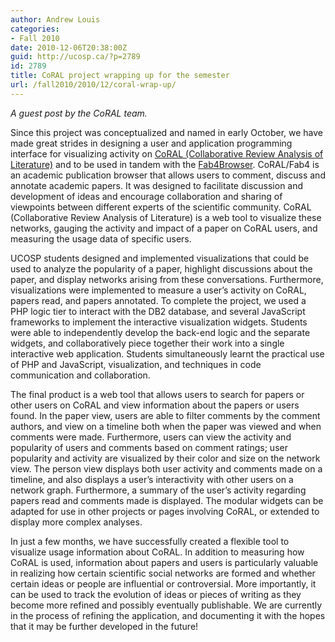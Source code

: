 ```yaml
---
author: Andrew Louis
categories:
- Fall 2010
date: 2010-12-06T20:38:00Z
guid: http://ucosp.ca/?p=2789
id: 2789
title: CoRAL project wrapping up for the semester
url: /fall2010/2010/12/coral-wrap-up/
---
```


_A guest post by the CoRAL team._

Since this project was conceptualized and named in early October, we have made great strides in designing a user and application programming interface for visualizing activity on [CoRAL (Collaborative Review Analysis of Literature)](http://hypatia.cs.ualberta.ca/ucospf10/wiki/index.php/Main_Page) and to be used in tandem with the [Fab4Browser](http://code.google.com/p/fab4browser/). CoRAL/Fab4 is an academic publication browser that allows users to comment, discuss and annotate academic papers. It was designed to facilitate discussion and development of ideas and encourage collaboration and sharing of viewpoints between different experts of the scientific community. CoRAL (Collaborative Review Analysis of Literature) is a web tool to visualize these networks, gauging the activity and impact of a paper on CoRAL users, and measuring the usage data of specific users.

UCOSP students designed and implemented visualizations that could be used to analyze the popularity of a paper, highlight discussions about the paper, and display networks arising from these conversations. Furthermore, visualizations were implemented to measure a user’s activity on CoRAL, papers read, and papers annotated. To complete the project, we used a PHP logic tier to interact with the DB2 database, and several JavaScript frameworks to implement the interactive visualization widgets. Students were able to independently develop the back-end logic and the separate widgets, and collaboratively piece together their work into a single interactive web application. Students simultaneously learnt the practical use of PHP and JavaScript, visualization, and techniques in code communication and collaboration.

The final product is a web tool that allows users to search for papers or other users on CoRAL and view information about the papers or users found. In the paper view, users are able to filter comments by the comment authors, and view on a timeline both when the paper was viewed and when comments were made. Furthermore, users can view the activity and popularity of users and comments based on comment ratings; user popularity and activity are visualized by their color and size on the network view. The person view displays both user activity and comments made on a timeline, and also displays a user’s interactivity with other users on a network graph. Furthermore, a summary of the user’s activity regarding papers read and comments made is displayed. The modular widgets can be adapted for use in other projects or pages involving CoRAL, or extended to display more complex analyses.

In just a few months, we have successfully created a flexible tool to visualize usage information about CoRAL. In addition to measuring how CoRAL is used, information about papers and users is particularly valuable in realizing how certain scientific social networks are formed and whether certain ideas or people are influential or controversial. More importantly, it can be used to track the evolution of ideas or pieces of writing as they become more refined and possibly eventually publishable. We are currently in the process of refining the application, and documenting it with the hopes that it may be further developed in the future!
